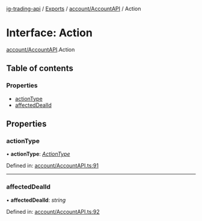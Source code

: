 [ig-trading-api](../README.md) / [Exports](../modules.md) / [account/AccountAPI](../modules/account_accountapi.md) / Action

# Interface: Action

[account/AccountAPI](../modules/account_accountapi.md).Action

## Table of contents

### Properties

- [actionType](account_accountapi.action.md#actiontype)
- [affectedDealId](account_accountapi.action.md#affecteddealid)

## Properties

### actionType

• **actionType**: [_ActionType_](../enums/account_accountapi.actiontype.md)

Defined in: [account/AccountAPI.ts:91](https://github.com/bennycode/ig-trading-api/blob/eb2ba64/src/account/AccountAPI.ts#L91)

---

### affectedDealId

• **affectedDealId**: _string_

Defined in: [account/AccountAPI.ts:92](https://github.com/bennycode/ig-trading-api/blob/eb2ba64/src/account/AccountAPI.ts#L92)
